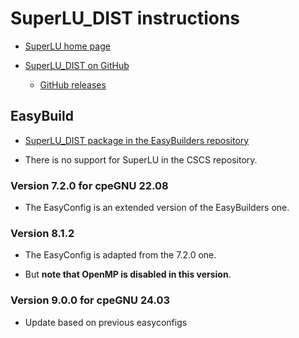 # SuperLU_DIST instructions

-   [SuperLU home page](https://portal.nersc.gov/project/sparse/superlu/)

-   [SuperLU_DIST on GitHub](https://github.com/xiaoyeli/superlu_dist)

    -   [GitHub releases](https://github.com/xiaoyeli/superlu_dist/releases)


## EasyBuild

-   [SuperLU_DIST package in the EasyBuilders repository](https://github.com/easybuilders/easybuild-easyconfigs/tree/develop/easybuild/easyconfigs/s/SuperLU_DIST)

-   There is no support for SuperLU in the CSCS repository.


### Version 7.2.0 for cpeGNU 22.08

-   The EasyConfig is an extended version of the EasyBuilders one.


### Version 8.1.2

-   The EasyConfig is adapted from the 7.2.0 one.

-   But **note that OpenMP is disabled in this version**.

### Version 9.0.0 for cpeGNU 24.03

-   Update based on previous easyconfigs

